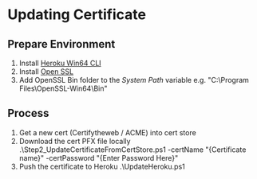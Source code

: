 # Updating Certificate

## Prepare Environment
1. Install [Heroku Win64 CLI](https://devcenter.heroku.com/articles/heroku-cli#install-the-heroku-cli)
2. Install [Open SSL](https://slproweb.com/products/Win32OpenSSL.html)
3. Add OpenSSL Bin folder to the *System Path* variable e.g. "C:\Program Files\OpenSSL-Win64\Bin"

## Process
1. Get a new cert (Certifytheweb / ACME) into cert store
2. Download the cert PFX file locally
   .\Step2_UpdateCertificateFromCertStore.ps1 -certName "{Certificate name}" -certPassword "{Enter Password Here}"
3. Push the certificate to Heroku
   .\UpdateHeroku.ps1
